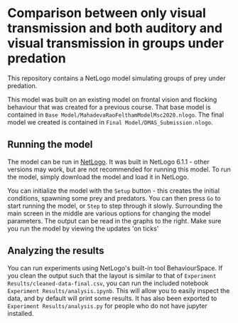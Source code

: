 # Comparison between only visual transmission and both auditory and visual transmission in groups under predation
This repository contains a NetLogo model simulating groups of prey under predation.

This model was built on an existing model on frontal vision and flocking behaviour that was created for a previous course. That base model is contained in `Base Model/MahadevaRaoFelthamModelMsc2020.nlogo`. The final model we created is contained in `Final Model/DMAS_Submission.nlogo`.

## Running the model
The model can be run in [NetLogo](https://ccl.northwestern.edu/netlogo/). It was built in NetLogo 6.1.1 - other versions may work, but are not recommended for running this model. To run the model, simply download the model and load it in NetLogo.

You can initialize the model with the `Setup` button - this creates the initial conditions, spawning some prey and predators. You can then press `Go` to start running the model, or `Step` to step through it slowly. Surrounding the main screen in the middle are various options for changing the model parameters. The output can be read in the graphs to the right. Make sure you run the model by viewing the updates 'on ticks' 

## Analyzing the results
You can run experiments using NetLogo's built-in tool BehaviourSpace. If you clean the output such that the layout is similar to that of `Experiment Results/cleaned-data-final.csv`, you can run the included notebook `Experiment Results/analysis.ipynb`. This will allow you to easily inspect the data, and by default will print some results. It has also been exported to `Experiment Results/analysis.py` for people who do not have jupyter installed.
